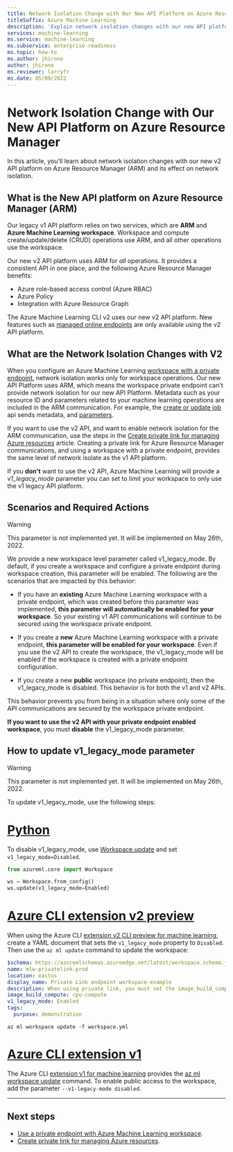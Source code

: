 ```yaml
---
title: Network Isolation Change with Our New API Platform on Azure Resource Manager
titleSuffix: Azure Machine Learning
description: 'Explain network isolation changes with our new API platform on Azure Resource Manager and how to maintain network isolation'
services: machine-learning
ms.service: machine-learning
ms.subservice: enterprise-readiness
ms.topic: how-to
ms.author: jhirono
author: jhirono
ms.reviewer: larryfr
ms.date: 05/09/2022
---
```


# Network Isolation Change with Our New API Platform on Azure Resource Manager

In this article, you'll learn about network isolation changes with our new v2 API platform on Azure Resource Manager (ARM) and its effect on network isolation.

## What is the New API platform on Azure Resource Manager (ARM)

Our legacy v1 API platform relies on two services, which are __ARM__ and __Azure Machine Learning workspace__. Workspace and compute create/update/delete (CRUD) operations use ARM, and all other operations use the workspace. 

Our new v2 API platform uses ARM for _all_ operations. It provides a consistent API in one place, and the following Azure Resource Manager benefits:
* Azure role-based access control (Azure RBAC)
* Azure Policy
* Integration with Azure Resource Graph

The Azure Machine Learning CLI v2 uses our new v2 API platform. New features such as [managed online endpoints](concept-endpoints.md) are only available using the v2 API platform.

## What are the Network Isolation Changes with V2

When you configure an Azure Machine Learning [workspace with a private endpoint](how-to-configure-private-link.md), network isolation works only for workspace operations. Our new API Platform uses ARM, which means the workspace private endpoint can't provide network isolation for our new API Platform. Metadata such as your resource ID and parameters related to your machine learning operations are included in the ARM communication. For example, the [create or update job](/rest/api/azureml/jobs/create-or-update) api sends metadata, and [parameters](/azure/machine-learning/reference-yaml-job-command).

If you want to use the v2 API, and want to enable network isolation for the ARM communication, use the steps in the [Create private link for managing Azure resources](/azure/azure-resource-manager/management/create-private-link-access-portal) article. Creating a private link for Azure Resource Manager communications, and using a workspace with a private endpoint, provides the same level of network isolate as the v1 API platform.

If you __don't__ want to use the v2 API, Azure Machine Learning will provide a *v1_legacy_mode* parameter you can set to limit your workspace to only use the v1 legacy API platform.

## Scenarios and Required Actions

>[!WARNING]
>This parameter is not implemented yet. It will be implemented on May 26th, 2022.

We provide a new workspace level parameter called v1_legacy_mode. By default, if you create a workspace and configure a private endpoint during workspace creation, this parameter will be enabled. The following are the scenarios that are impacted by this behavior:

* If you have an __existing__ Azure Machine Learning workspace with a private endpoint, which was created before this parameter was implemented, __this parameter will automatically be enabled for your workspace__. So your existing v1 API communications will continue to be secured using the workspace private endpoint.

* If you create a __new__ Azure Machine Learning workspace with a private endpoint, __this parameter will be enabled for your workspace__. Even if you use the v2 API to create the workspace, the v1_legacy_mode will be enabled if the workspace is created with a private endpoint configuration.

* If you create a new __public__ workspace (no private endpoint), then the v1_legacy_mode is disabled. This behavior is for both the v1 and v2 APIs.

This behavior prevents you from being in a situation where only some of the API communications are secured by the workspace private endpoint.

__If you want to use the v2 API with your private endpoint enabled workspace__, you must __disable__ the v1_legacy_mode parameter.

## How to update v1_legacy_mode parameter

>[!WARNING]
>This parameter is not implemented yet. It will be implemented on May 26th, 2022.

To update v1_legacy_mode, use the following steps:

# [Python](#tab/python)

To disable v1_legacy_mode, use [Workspace.update](/python/api/azureml-core/azureml.core.workspace(class)#update-friendly-name-none--description-none--tags-none--image-build-compute-none--service-managed-resources-settings-none--primary-user-assigned-identity-none--allow-public-access-when-behind-vnet-none-) and set `v1_legacy_mode=Disabled`.

```python
from azureml.core import Workspace

ws = Workspace.from_config()
ws.update(v1_legacy_mode=Enabled)
```


# [Azure CLI extension v2 preview](#tab/azurecliextensionv2)

When using the Azure CLI [extension v2 CLI preview for machine learning](how-to-configure-cli.md), create a YAML document that sets the `v1_legacy_mode` property to `Disabled`. Then use the `az ml update` command to update the workspace:

```yml
$schema: https://azuremlschemas.azureedge.net/latest/workspace.schema.json
name: mlw-privatelink-prod
location: eastus
display_name: Private Link endpoint workspace-example
description: When using private link, you must set the image_build_compute property to a cluster name to use for Docker image environment building. You can also specify whether the workspace should be accessible over the internet.
image_build_compute: cpu-compute
v1_legacy_mode: Enabled
tags:
  purpose: demonstration
```

```azurecli
az ml workspace update -f workspace.yml
```

# [Azure CLI extension v1](#tab/azurecliextensionv1)

The Azure CLI [extension v1 for machine learning](reference-azure-machine-learning-cli.md) provides the [az ml workspace update](/cli/azure/ml/workspace#az-ml-workspace-update) command. To enable public access to the workspace, add the parameter `--v1-legacy-mode disabled`.

---

## Next steps

* [Use a private endpoint with Azure Machine Learning workspace](how-to-configure-private-link.md).
* [Create private link for managing Azure resources](/azure/azure-resource-manager/management/create-private-link-access-portal).